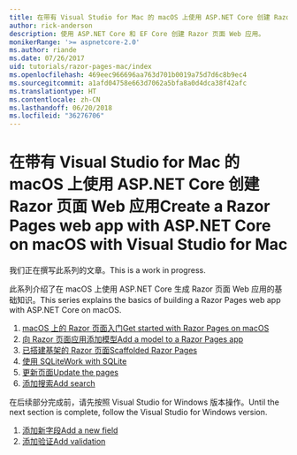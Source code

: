 ```yaml
---
title: 在带有 Visual Studio for Mac 的 macOS 上使用 ASP.NET Core 创建 Razor 页面 Web 应用
author: rick-anderson
description: 使用 ASP.NET Core 和 EF Core 创建 Razor 页面 Web 应用。
monikerRange: '>= aspnetcore-2.0'
ms.author: riande
ms.date: 07/26/2017
uid: tutorials/razor-pages-mac/index
ms.openlocfilehash: 469eec966696aa763d701b0019a75d7d6c8b9ec4
ms.sourcegitcommit: a1afd04758e663d7062a5bfa8a0d4dca38f42afc
ms.translationtype: HT
ms.contentlocale: zh-CN
ms.lasthandoff: 06/20/2018
ms.locfileid: "36276706"
---
```

# <a name="create-a-razor-pages-web-app-with-aspnet-core-on-macos-with-visual-studio-for-mac"></a><span data-ttu-id="145bc-103">在带有 Visual Studio for Mac 的 macOS 上使用 ASP.NET Core 创建 Razor 页面 Web 应用</span><span class="sxs-lookup"><span data-stu-id="145bc-103">Create a Razor Pages web app with ASP.NET Core on macOS with Visual Studio for Mac</span></span>

<span data-ttu-id="145bc-104">我们正在撰写此系列的文章。</span><span class="sxs-lookup"><span data-stu-id="145bc-104">This is a work in progress.</span></span>

<span data-ttu-id="145bc-105">此系列介绍了在 macOS 上使用 ASP.NET Core 生成 Razor 页面 Web 应用的基础知识。</span><span class="sxs-lookup"><span data-stu-id="145bc-105">This series explains the basics of building a Razor Pages web app with ASP.NET Core on macOS.</span></span>

1. [<span data-ttu-id="145bc-106">macOS 上的 Razor 页面入门</span><span class="sxs-lookup"><span data-stu-id="145bc-106">Get started with Razor Pages on macOS</span></span>](xref:tutorials/razor-pages-mac/razor-pages-start)
1. [<span data-ttu-id="145bc-107">向 Razor 页面应用添加模型</span><span class="sxs-lookup"><span data-stu-id="145bc-107">Add a model to a Razor Pages app</span></span>](xref:tutorials/razor-pages-mac/model)
1. [<span data-ttu-id="145bc-108">已搭建基架的 Razor 页面</span><span class="sxs-lookup"><span data-stu-id="145bc-108">Scaffolded Razor Pages</span></span>](xref:tutorials/razor-pages-mac/page)
1. [<span data-ttu-id="145bc-109">使用 SQLite</span><span class="sxs-lookup"><span data-stu-id="145bc-109">Work with SQLite</span></span>](xref:tutorials/razor-pages-mac/sql)
1. [<span data-ttu-id="145bc-110">更新页面</span><span class="sxs-lookup"><span data-stu-id="145bc-110">Update the pages</span></span>](xref:tutorials/razor-pages-mac/da1)
1. [<span data-ttu-id="145bc-111">添加搜索</span><span class="sxs-lookup"><span data-stu-id="145bc-111">Add search</span></span>](xref:tutorials/razor-pages-mac/search)

<span data-ttu-id="145bc-112">在后续部分完成前，请先按照 Visual Studio for Windows 版本操作。</span><span class="sxs-lookup"><span data-stu-id="145bc-112">Until the next section is complete, follow the Visual Studio for Windows version.</span></span>

1. [<span data-ttu-id="145bc-113">添加新字段</span><span class="sxs-lookup"><span data-stu-id="145bc-113">Add a new field</span></span>](xref:tutorials/razor-pages/new-field)
1. [<span data-ttu-id="145bc-114">添加验证</span><span class="sxs-lookup"><span data-stu-id="145bc-114">Add validation</span></span>](xref:tutorials/razor-pages/validation)
